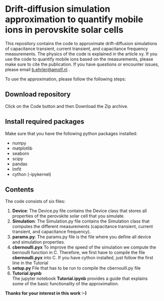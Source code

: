 # Drift-diffusion simulation approximation to quantify mobile ions in perovskite solar cells

This repository contains the code to approximate drift-diffusion simulations of capacitance transient, current transient, and capacitance frequency measurements. The physics of the code is explained in the article xy. If you use the code to quantify mobile ions based on the measurements, please make sure to cite the publication. If you have questions or encounter issues, please email b.ehrler@amolf.nl . 

To use the approximation, please follow the following steps: 

## Download repository
Click on the Code button and then Download the Zip archive. 

## Install required packages 
Make sure that you have the following python packages installed: 
- numpy 
- matplotlib
- seaborn
- scipy
- pandas
- lmfit
- cython 
(-ipykernel)

## Contents
The code consists of six files: 
1. **Device**:
The Device.py file contains the Device class that stores all properties of the perovskite solar cell that you simulate. 
2. **Simulation**:
The Simulation.py file contains the Simulation class that computes the different measurements (capacitance transient, current transient, and capacitance frequency).
3. **params.py**:
The params.py file is the file where you define all device and simulation properties. 
4. **cbernoulli.pyx**
To improve the speed of the simulation we compute the bernoulli function in C. Therefore, we first have to compile the file **cbernoulli.pyx** into C. If you have cython installed, just follow the first line in the Tutorial
5. **setup.py**
File that has to be run to compile the cbernoulli.py file  
5. **Tutorial.ipynb**  
The jupyter notebook **Tutorial.ipynb**  provides a guide that explains some of the basic functionality of the approximation. 


**Thanks for your interest in this work :-)**
